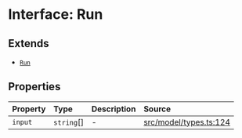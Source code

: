 # Interface: Run

## Extends

- [`Run`](../../Base/interfaces/Run.md)

## Properties

| Property | Type | Description | Source |
| :------ | :------ | :------ | :------ |
| `input` | `string`[] | - | [src/model/types.ts:124](https://github.com/dexaai/llm-tools/blob/eeaf162/src/model/types.ts#L124) |
